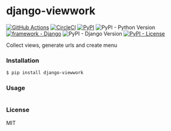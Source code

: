 # django-viewwork

[![GitHub Actions](https://github.com/pikhovkin/django-viewwork/workflows/build/badge.svg)](https://github.com/pikhovkin/django-viewwork/actions)
[![CircleCI](https://img.shields.io/circleci/project/github/pikhovkin/django-viewwork.svg)](https://circleci.com/gh/pikhovkin/django-viewwork)
[![PyPI](https://img.shields.io/pypi/v/django-viewwork.svg)](https://pypi.org/project/django-viewwork/)
![PyPI - Python Version](https://img.shields.io/pypi/pyversions/django-viewwork.svg)
[![framework - Django](https://img.shields.io/badge/framework-Django-0C3C26.svg)](https://www.djangoproject.com/)
![PyPI - Django Version](https://img.shields.io/pypi/djversions/django-viewwork.svg)
[![PyPI - License](https://img.shields.io/pypi/l/django-viewwork)](./LICENSE)

Collect views, generate urls and create menu

### Installation

```bash
$ pip install django-viewwork
```

### Usage

```python

```

### License

MIT
